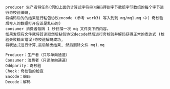     producer 生产者将任务(例如上面的计算式字符串)编码得到字节数组字节数组的每个字节进行奇校验编码,
    将编码后的的结果进行粘包协议encode (参考 work3) 写入到到 mq/mq1.mq 中( 奇校验后写入的数据打开应该是乱码的)
    consumer 消费者每隔 1 秒扫描一次 mq 文件夹下的内容。
    如果发现有文件就将其读取然后粘包协议decode然后进行奇校验并解码获得正常的表达式 (校验失败输出错误)奇校验解码成功, 
    将表达式进行计算,最后输出结果, 然后删除文件 mq1.mq

    Producer：生产者（只写单向通道）
    Consumer：消费者（只读单向通道）
    Oddparity：奇校验
    Check：奇校验的检查
    Encode：编码
    Decode：解码
